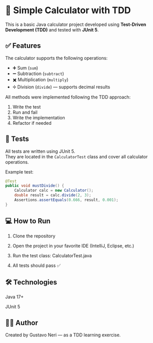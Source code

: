 # 📐 Simple Calculator with TDD

This is a basic Java calculator project developed using **Test-Driven Development (TDD)** and tested with **JUnit 5**.

## ✅ Features

The calculator supports the following operations:

- ➕ Sum (`sum`)
- ➖ Subtraction (`subtract`)
- ✖️ Multiplication (`multiply`)
- ➗ Division (`divide`) — supports decimal results

All methods were implemented following the TDD approach:
1. Write the test
2. Run and fail
3. Write the implementation
4. Refactor if needed

## 🧪 Tests

All tests are written using JUnit 5.  
They are located in the `CalculatorTest` class and cover all calculator operations.

Example test:
```java
@Test
public void mustDivide() {
    Calculator calc = new Calculator();
    double result = calc.divide(2, 3);
    Assertions.assertEquals(0.666, result, 0.001);
}
```
## 💻 How to Run
1. Clone the repository

2. Open the project in your favorite IDE (IntelliJ, Eclipse, etc.)

3. Run the test class: CalculatorTest.java

4. All tests should pass ✅

## 🛠️ Technologies
Java 17+

JUnit 5

## 👨‍💻 Author
Created by Gustavo Neri — as a TDD learning exercise.

